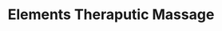 ---
title: "Elements Theraputic Massage"
url: /maple-valley/elements-theraputic-massage/
shop: massage
---